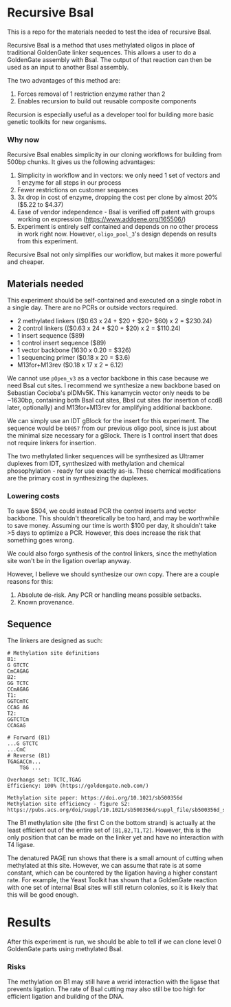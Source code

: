 # Recursive BsaI
This is a repo for the materials needed to test the idea of recursive BsaI. 

Recursive BsaI is a method that uses methylated oligos in place of traditional GoldenGate linker sequences. This allows a user to do a GoldenGate assembly with BsaI. The output of that reaction can then be used as an input to another BsaI assembly.

The two advantages of this method are:
1. Forces removal of 1 restriction enzyme rather than 2
2. Enables recursion to build out reusable composite components

Recursion is especially useful as a developer tool for building more basic genetic toolkits for new organisms. 

### Why now
Recursive BsaI enables simplicity in our cloning workflows for building from 500bp chunks. It gives us the following advantages:
1. Simplicity in workflow and in vectors: we only need 1 set of vectors and 1 enzyme for all steps in our process
2. Fewer restrictions on customer sequences
3. 3x drop in cost of enzyme, dropping the cost per clone by almost 20% ($5.22 to $4.37)
4. Ease of vendor independence - BsaI is verified off patent with groups working on expression (https://www.addgene.org/165506/)
5. Experiment is entirely self contained and depends on no other process in work right now. However, `oligo_pool_3`'s design depends on results from this experiment.

Recursive BsaI not only simplifies our workflow, but makes it more powerful and cheaper.

## Materials needed
This experiment should be self-contained and executed on a single robot in a single day. There are no PCRs or outside vectors required.

- 2 methylated linkers (($0.63 x 24 + $20 + $20+ $60) x 2 = $230.24)
- 2 control linkers (($0.63 x 24 + $20 + $20) x 2 = $110.24)
- 1 insert sequence ($89)
- 1 control insert sequence ($89)
- 1 vector backbone (1630 x 0.20 = $326)
- 1 sequencing primer ($0.18 x 20 = $3.6)
- M13for+M13rev ($0.18 x 17 x 2 = 6.12)

We cannot use `pOpen_v3` as a vector backbone in this case because we need BsaI cut sites. I recommend we synthesize a new backbone based on Sebastian Cocioba's pIDMv5K. This kanamycin vector only needs to be ~1630bp, containing both BsaI cut sites, BbsI cut sites (for insertion of ccdB later, optionally) and M13for+M13rev for amplifying additional backbone.

We can simply use an IDT gBlock for the insert for this experiment. The sequence would be `b0057` from our previous oligo pool, since is just about the minimal size necessary for a gBlock. There is 1 control insert that does not require linkers for insertion.

The two methylated linker sequences will be synthesized as Ultramer duplexes from IDT, synthesized with methylation and chemical phosophylation - ready for use exactly as-is. These chemical modifications are the primary cost in synthesizing the duplexes.

### Lowering costs
To save $504, we could instead PCR the control inserts and vector backbone. This shouldn't theoretically be too hard, and may be worthwhile to save money. Assuming our time is worth $100 per day, it shouldn't take >5 days to optimize a PCR. However, this does increase the risk that something goes wrong.

We could also forgo synthesis of the control linkers, since the methylation site won't be in the ligation overlap anyway.

However, I believe we should synthesize our own copy. There are a couple reasons for this:
1. Absolute de-risk. Any PCR or handling means possible setbacks.
2. Known provenance.

## Sequence
The linkers are designed as such:
```
# Methylation site definitions
B1:
G GTCTC
CmCAGAG
B2: 
GG TCTC
CCmAGAG
T1:
GGTCmTC
CCAG AG
T2:
GGTCTCm
CCAGAG

# Forward (B1)
...G GTCTC
...CmC
# Reverse (B1)
TGAGACCm...
    TGG ...

Overhangs set: TCTC,TGAG
Efficiency: 100% (https://goldengate.neb.com/)

Methylation site paper: https://doi.org/10.1021/sb500356d
Methylation site efficiency - figure S2: https://pubs.acs.org/doi/suppl/10.1021/sb500356d/suppl_file/sb500356d_si_002.pdf
```

The B1 methylation site (the first C on the bottom strand) is actually at the least efficient out of the entire set of `[B1,B2,T1,T2]`. However, this is the only position that can be made on the linker yet and have no interaction with T4 ligase. 

The denatured PAGE run shows that there is a small amount of cutting when methylated at this site. However, we can assume that rate is at some constant, which can be countered by the ligation having a higher constant rate. For example, the Yeast Toolkit has shown that a GoldenGate reaction with one set of internal BsaI sites will still return colonies, so it is likely that this will be good enough.

# Results
After this experiment is run, we should be able to tell if we can clone level 0 GoldenGate parts using methylated BsaI.

### Risks
The methylation on B1 may still have a werid interaction with the ligase that prevents ligation. The rate of BsaI cutting may also still be too high for efficient ligation and building of the DNA. 

